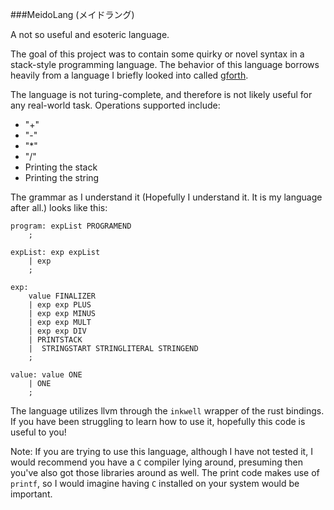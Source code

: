 ###MeidoLang (メイドラング)

A not so useful and esoteric language.

The goal of this project was to contain some quirky or novel syntax in a stack-style programming language.
The behavior of this language borrows heavily from a language I briefly looked into called [gforth](https://www.gnu.org/software/gforth/).

The language is not turing-complete, and therefore is not likely useful for any real-world task. Operations supported include:

* "+"
* "-"
* "*"
* "/"
* Printing the stack
* Printing the string

The grammar as I understand it (Hopefully I understand it. It is my language after all.) looks like this:

```
program: expList PROGRAMEND
    ;

expList: exp expList 
    | exp
    ;
    
exp:
    value FINALIZER
    | exp exp PLUS
    | exp exp MINUS
    | exp exp MULT
    | exp exp DIV
    | PRINTSTACK
    |  STRINGSTART STRINGLITERAL STRINGEND
    ;

value: value ONE 
    | ONE
    ;
```

The language utilizes llvm through the `inkwell` wrapper of the rust bindings. If you have been struggling
to learn how to use it, hopefully this code is useful to you!

Note: If you are trying to use this language, although I have not tested it, I would recommend you have a `C` compiler
lying around, presuming then you've also got those libraries around as well. The print code makes use of `printf`, so
I would imagine having `C` installed on your system would be important.